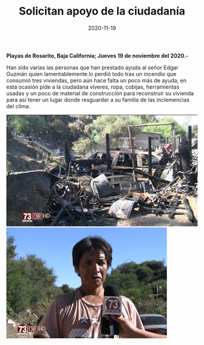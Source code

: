 ﻿---
layout: blog
title:  "Solicitan apoyo de la ciudadanía"
date:   2020-11-19
categories: rosarito
permalink: /:categories/:title:output_ext
image: /img/cnr/solicitan-apoyo-de-la-ciudadania-2.jpg
alt: "Solicitan apoyo de la ciudadanía"
autor: "CNR Noticias - Canal 73"
---


**Playas de Rosarito, Baja California;  Jueves 19 de noviembre del 2020.-**


Han sido varias las personas que han prestado ayuda al señor Edgar Guzmán quien lamentablemente lo perdió todo tras un incendio que consumió tres viviendas, pero aún hace falta un poco más de ayuda, en esta ocasión pide a la ciudadana víveres, ropa, cobijas, herramientas usadas y un poco de material de construcción para reconstruir su vivienda para así tener un lugar donde resguardar a su familia de las inclemencias del clima.

<div id="carouselExampleSlidesOnly" class="carousel slide" data-ride="carousel">
  <div class="carousel-inner">
    <div class="carousel-item active">
       <img class="d-block w-100" src="/img/cnr/solicitan-apoyo-de-la-ciudadania-2.jpg" loading="lazy"  alt="Solicitan apoyo de la ciudadanía">
    </div>
    <div class="carousel-item">
       <img class="d-block w-100" src="/img/cnr/solicitan-apoyo-de-la-ciudadania.jpg" loading="lazy"  alt="Solicitan apoyo de la ciudadanía">
    </div>            
  </div>
</div>